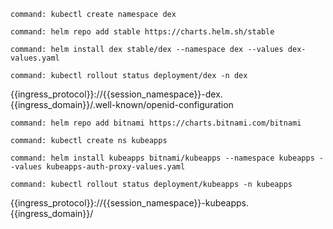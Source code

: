 ```terminal:execute
command: kubectl create namespace dex
```

```terminal:execute
command: helm repo add stable https://charts.helm.sh/stable
```

```terminal:execute
command: helm install dex stable/dex --namespace dex --values dex-values.yaml
```

```terminal:execute
command: kubectl rollout status deployment/dex -n dex
```

{{ingress_protocol}}://{{session_namespace}}-dex.{{ingress_domain}}/.well-known/openid-configuration

```terminal:execute
command: helm repo add bitnami https://charts.bitnami.com/bitnami
```

```terminal:execute
command: kubectl create ns kubeapps
```

```terminal:execute
command: helm install kubeapps bitnami/kubeapps --namespace kubeapps --values kubeapps-auth-proxy-values.yaml
```

```terminal:execute
command: kubectl rollout status deployment/kubeapps -n kubeapps
```

{{ingress_protocol}}://{{session_namespace}}-kubeapps.{{ingress_domain}}/
